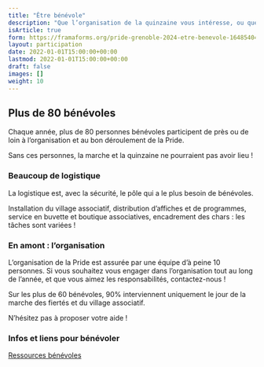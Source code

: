 ```yaml
---
title: "Être bénévole"
description: "Que l’organisation de la quinzaine vous intéresse, ou que vous souhaitiez mettre la main à la pâte ponctuellement, la Pride de Grenoble recherche en permanence des bénévoles. Vous avez envie de prendre des responsabilités dans une équipe, ou bien simplement aider à la logistique ? Rejoignez-nous dès maintenant pour donner vie à l’événement !"
isArticle: true
form: https://framaforms.org/pride-grenoble-2024-etre-benevole-1648540428
layout: participation
date: 2022-01-01T15:00:00+00:00
lastmod: 2022-01-01T15:00:00+00:00
draft: false
images: []
weight: 10
---
```


## Plus de 80 bénévoles

Chaque année, plus de 80 personnes bénévoles participent de près ou de loin à l’organisation et au bon déroulement de la Pride.

Sans ces personnes, la marche et la quinzaine ne pourraient pas avoir lieu !

### Beaucoup de logistique

La logistique est, avec la sécurité, le pôle qui a le plus besoin de bénévoles.

Installation du village associatif, distribution d’affiches et de programmes, service en buvette et boutique associatives, encadrement des chars : les tâches sont variées !

### En amont : l’organisation

L’organisation de la Pride est assurée par une équipe d’à peine 10 personnes. Si vous souhaitez vous engager dans l’organisation tout au long de l’année, et que vous aimez les responsabilités, contactez-nous !

Sur les plus de 60 bénévoles, 90% interviennent uniquement le jour de la marche des fiertés et du village associatif.

N’hésitez pas à proposer votre aide !

### Infos et liens pour bénévoler

[Ressources bénévoles](/ressources/benevoles)
